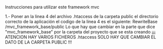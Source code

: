 Instrucciones para utilizar este framework mvc

1.- Poner an la linea 4 del archivo .htaccess de la carpeta public el directorio correcto de la aplicación
el codigo de la linea 4 es el siguiente: RewriteBase /mvc_framework_base/public
Lo que hay que cambiar en la parte que dice "mvc_framework_base" por la 
carpeta del proyecto que se esta creando
¡¡¡ ATENCION HAY VARIOS FICHEROS .htaccess SOLO HAY QUE CAMBIAR EL DATO DE LA CARPETA PUBLIC !!!
